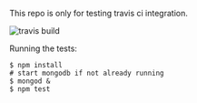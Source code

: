 This repo is only for testing travis ci integration.

![travis build](https://api.travis-ci.org/mwager/travis_test.png)

Running the tests:

    $ npm install
    # start mongodb if not already running
    $ mongod &
    $ npm test


